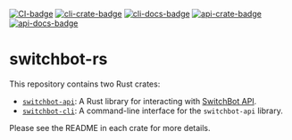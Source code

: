 [![CI-badge]][CI]
[![cli-crate-badge]][cli-crate]
[![cli-docs-badge]][cli-docs]
[![api-crate-badge]][api-crate]
[![api-docs-badge]][api-docs]

[CI-badge]: https://github.com/kojiishi/switchbot-rs/actions/workflows/rust-ci.yml/badge.svg
[CI]: https://github.com/kojiishi/switchbot-rs/actions/workflows/rust-ci.yml
[cli-crate-badge]: https://img.shields.io/crates/v/switchbot-cli.svg
[cli-crate]: https://crates.io/crates/switchbot-cli
[cli-docs-badge]: https://docs.rs/switchbot-cli/badge.svg
[cli-docs]: https://docs.rs/switchbot-cli/
[api-crate-badge]: https://img.shields.io/crates/v/switchbot-api.svg
[api-crate]: https://crates.io/crates/switchbot-api
[api-docs-badge]: https://docs.rs/switchbot-api/badge.svg
[api-docs]: https://docs.rs/switchbot-api/

# switchbot-rs

This repository contains two Rust crates:
* [`switchbot-api`]: A Rust library for interacting with [SwitchBot API].
* [`switchbot-cli`]: A command-line interface for the `switchbot-api` library.

Please see the README in each crate for more details.

[SwitchBot API]: https://github.com/OpenWonderLabs/SwitchBotAPI
[`switchbot-api`]: https://github.com/kojiishi/switchbot-rs/tree/main/api
[`switchbot-cli`]: https://github.com/kojiishi/switchbot-rs/tree/main/cli
